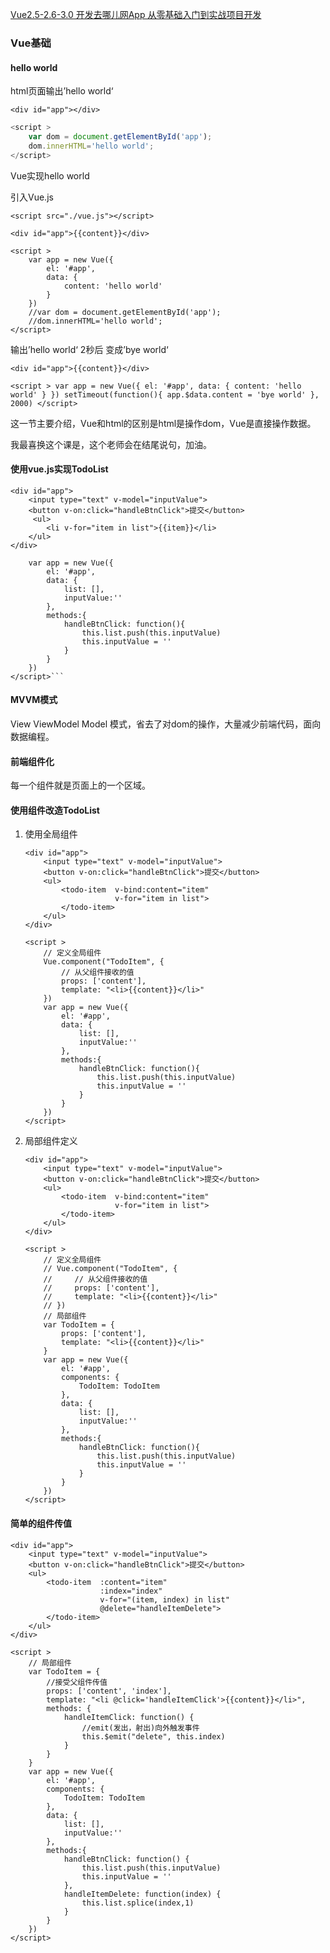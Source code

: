 [Vue2.5-2.6-3.0 开发去哪儿网App 从零基础入门到实战项目开发](https://coding.imooc.com/lesson/203.html#mid=12981)

### Vue基础

#### hello world

html页面输出’hello world‘

```<div id="app"></div>```

```javascript
<script >
    var dom = document.getElementById('app');
    dom.innerHTML='hello world';
</script>
```
Vue实现hello world

引入Vue.js

`<script src="./vue.js"></script>`

`<div id="app">{{content}}</div>`

    <script >
        var app = new Vue({
            el: '#app',
            data: {
                content: 'hello world'
            }
        })
        //var dom = document.getElementById('app');
        //dom.innerHTML='hello world';
    </script>
输出’hello world‘ 2秒后 变成’bye world‘

`<div id="app">{{content}}</div>`

`<script >
    var app = new Vue({
        el: '#app',
        data: {
            content: 'hello world'
        }
    })
    setTimeout(function(){
        app.$data.content = 'bye world'
    }, 2000)
</script>`

这一节主要介绍，Vue和html的区别是html是操作dom，Vue是直接操作数据。

我最喜换这个课是，这个老师会在结尾说句，加油。

#### 使用vue.js实现TodoList

	<div id="app">
	    <input type="text" v-model="inputValue">
	    <button v-on:click="handleBtnClick">提交</button>
    	 <ul>
            <li v-for="item in list">{{item}}</li>
        </ul>
    </div>	
```<script >
    var app = new Vue({
        el: '#app',
        data: {
            list: [],
            inputValue:''
        },
        methods:{
            handleBtnClick: function(){
                this.list.push(this.inputValue)
                this.inputValue = ''
            }
        }
    })
</script>```
```

#### MVVM模式

View ViewModel Model 模式，省去了对dom的操作，大量减少前端代码，面向数据编程。

#### 前端组件化

每一个组件就是页面上的一个区域。

#### 使用组件改造TodoList

1. 使用全局组件

   ```vue
   <div id="app">
       <input type="text" v-model="inputValue">
       <button v-on:click="handleBtnClick">提交</button>
       <ul>
           <todo-item  v-bind:content="item" 
                       v-for="item in list">
           </todo-item>
       </ul>
   </div>
   ```
   ```vue
   <script >
       // 定义全局组件
       Vue.component("TodoItem", {
           // 从父组件接收的值
           props: ['content'],
           template: "<li>{{content}}</li>"
       })
       var app = new Vue({
           el: '#app',
           data: {
               list: [],
               inputValue:''
           },
           methods:{
               handleBtnClick: function(){
                   this.list.push(this.inputValue)
                   this.inputValue = ''
               }
           }
       })
   </script>
   ```

2. 局部组件定义

   ```vue
   <div id="app">
       <input type="text" v-model="inputValue">
       <button v-on:click="handleBtnClick">提交</button>
       <ul>
           <todo-item  v-bind:content="item" 
                       v-for="item in list">
           </todo-item>
       </ul>
   </div>
   ```
   ```vue
   <script >
       // 定义全局组件
       // Vue.component("TodoItem", {
       //     // 从父组件接收的值
       //     props: ['content'],
       //     template: "<li>{{content}}</li>"
       // })
       // 局部组件
       var TodoItem = {
           props: ['content'],
           template: "<li>{{content}}</li>"
       }
       var app = new Vue({
           el: '#app',
           components: {
               TodoItem: TodoItem
           },
           data: {
               list: [],
               inputValue:''
           },
           methods:{
               handleBtnClick: function(){
                   this.list.push(this.inputValue)
                   this.inputValue = ''
               }
           }
       })
   </script>
   ```

#### 简单的组件传值

```vue
<div id="app">
    <input type="text" v-model="inputValue">
    <button v-on:click="handleBtnClick">提交</button>
    <ul>
        <todo-item  :content="item" 
                    :index="index"
                    v-for="(item, index) in list"
                    @delete="handleItemDelete">
        </todo-item>
    </ul>
</div>
```
```vue
<script >
    // 局部组件
    var TodoItem = {
        //接受父组件传值
        props: ['content', 'index'],
        template: "<li @click='handleItemClick'>{{content}}</li>",
        methods: {
            handleItemClick: function() {
                //emit(发出，射出)向外触发事件
                this.$emit("delete", this.index)
            }
        }
    }
    var app = new Vue({
        el: '#app',
        components: {
            TodoItem: TodoItem
        },
        data: {
            list: [],
            inputValue:''
        },
        methods:{
            handleBtnClick: function() {
                this.list.push(this.inputValue)
                this.inputValue = ''
            },
            handleItemDelete: function(index) {
                this.list.splice(index,1)
            }
        }
    })
</script>
```